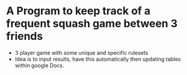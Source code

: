 # A Program to keep track of a frequent squash game between 3 friends
- 3 player game with some unique and specific rulesets
- Idea is to input results, have this automatically then updating tables within google Docs. 
